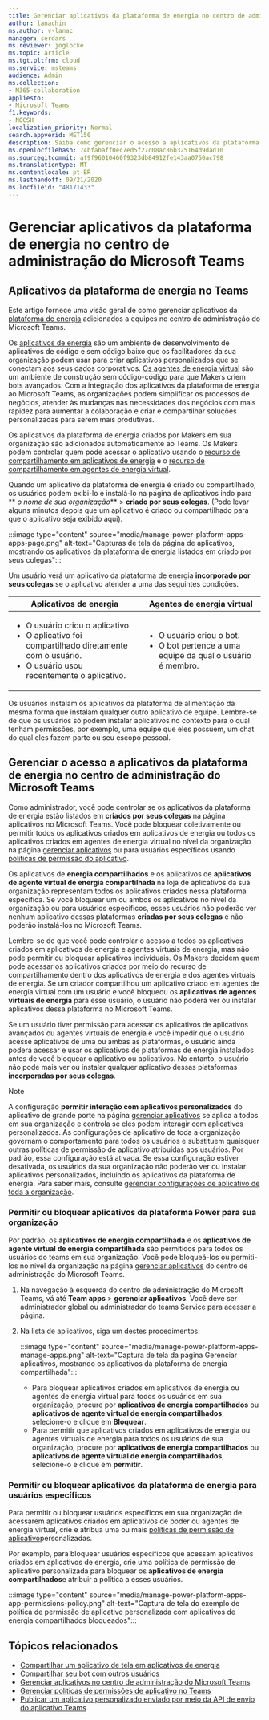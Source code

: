 ```yaml
---
title: Gerenciar aplicativos da plataforma de energia no centro de administração do Microsoft Teams
author: lanachin
ms.author: v-lanac
manager: serdars
ms.reviewer: joglocke
ms.topic: article
ms.tgt.pltfrm: cloud
ms.service: msteams
audience: Admin
ms.collection:
- M365-collaboration
appliesto:
- Microsoft Teams
f1.keywords:
- NOCSH
localization_priority: Normal
search.appverid: MET150
description: Saiba como gerenciar o acesso a aplicativos da plataforma de alimentação no centro de administração do Microsoft Teams.
ms.openlocfilehash: 74bfabaff0ec7ed5f27c08ac86b325164d9dad10
ms.sourcegitcommit: af9f96010460f9323db84912fe143aa0750ac798
ms.translationtype: MT
ms.contentlocale: pt-BR
ms.lasthandoff: 09/21/2020
ms.locfileid: "48171433"
---
```

# <a name="manage-power-platform-apps-in-the-microsoft-teams-admin-center"></a>Gerenciar aplicativos da plataforma de energia no centro de administração do Microsoft Teams

## <a name="power-platform-apps-in-teams"></a>Aplicativos da plataforma de energia no Teams

Este artigo fornece uma visão geral de como gerenciar aplicativos da [plataforma de energia](https://powerplatform.microsoft.com/) adicionados a equipes no centro de administração do Microsoft Teams.

Os [aplicativos de energia](https://powerapps.microsoft.com) são um ambiente de desenvolvimento de aplicativos de código e sem código baixo que os facilitadores da sua organização podem usar para criar aplicativos personalizados que se conectam aos seus dados corporativos. [Os agentes de energia virtual](https://docs.microsoft.com/power-virtual-agents/fundamentals-what-is-power-virtual-agents) são um ambiente de construção sem código-código para que Makers criem bots avançados. Com a integração dos aplicativos da plataforma de energia ao Microsoft Teams, as organizações podem simplificar os processos de negócios, atender às mudanças nas necessidades dos negócios com mais rapidez para aumentar a colaboração e criar e compartilhar soluções personalizadas para serem mais produtivas.  

Os aplicativos da plataforma de energia criados por Makers em sua organização são adicionados automaticamente ao Teams. Os Makers podem controlar quem pode acessar o aplicativo usando o [recurso de compartilhamento em aplicativos de energia](https://docs.microsoft.com/powerapps/maker/canvas-apps/share-app) e o [recurso de compartilhamento em agentes de energia virtual](https://docs.microsoft.com/power-virtual-agents/admin-share-bots). 

Quando um aplicativo da plataforma de energia é criado ou compartilhado, os usuários podem exibi-lo e instalá-lo na página de aplicativos indo para ** *o nome de sua organização***  >  **criado por seus colegas**. (Pode levar alguns minutos depois que um aplicativo é criado ou compartilhado para que o aplicativo seja exibido aqui).

:::image type="content" source="media/manage-power-platform-apps-apps-page.png" alt-text="Capturas de tela da página de aplicativos, mostrando os aplicativos da plataforma de energia listados em criado por seus colegas":::

Um usuário verá um aplicativo da plataforma de energia **incorporado por seus colegas** se o aplicativo atender a uma das seguintes condições.

|Aplicativos de energia |Agentes de energia virtual  |
|---------|---------|
|<ul><li>O usuário criou o aplicativo.</li><li>O aplicativo foi compartilhado diretamente com o usuário.</li><li>O usuário usou recentemente o aplicativo. </li></ul>| <ul><li>O usuário criou o bot.</li><li>O bot pertence a uma equipe da qual o usuário é membro. </li></ul>        |

Os usuários instalam os aplicativos da plataforma de alimentação da mesma forma que instalam qualquer outro aplicativo de equipe. Lembre-se de que os usuários só podem instalar aplicativos no contexto para o qual tenham permissões, por exemplo, uma equipe que eles possuem, um chat do qual eles fazem parte ou seu escopo pessoal.

## <a name="manage-access-to-power-platform-apps-in-the-microsoft-teams-admin-center"></a>Gerenciar o acesso a aplicativos da plataforma de energia no centro de administração do Microsoft Teams

Como administrador, você pode controlar se os aplicativos da plataforma de energia estão listados em **criados por seus colegas** na página aplicativos no Microsoft Teams. Você pode bloquear coletivamente ou permitir todos os aplicativos criados em aplicativos de energia ou todos os aplicativos criados em agentes de energia virtual no nível da organização na página [gerenciar aplicativos](manage-apps.md) ou para usuários específicos usando [políticas de permissão do aplicativo](teams-app-permission-policies.md).

Os aplicativos de **energia compartilhados** e os aplicativos de **aplicativos de agente virtual de energia compartilhada** na loja de aplicativos da sua organização representam todos os aplicativos criados nessa plataforma específica. Se você bloquear um ou ambos os aplicativos no nível da organização ou para usuários específicos, esses usuários não poderão ver nenhum aplicativo dessas plataformas **criadas por seus colegas** e não poderão instalá-los no Microsoft Teams.  

Lembre-se de que você pode controlar o acesso a todos os aplicativos criados em aplicativos de energia e agentes virtuais de energia, mas não pode permitir ou bloquear aplicativos individuais. Os Makers decidem quem pode acessar os aplicativos criados por meio do recurso de compartilhamento dentro dos aplicativos de energia e dos agentes virtuais de energia. Se um criador compartilhou um aplicativo criado em agentes de energia virtual com um usuário e você bloqueou os **aplicativos de agentes virtuais de energia** para esse usuário, o usuário não poderá ver ou instalar aplicativos dessa plataforma no Microsoft Teams.

Se um usuário tiver permissão para acessar os aplicativos de aplicativos avançados ou agentes virtuais de energia e você impedir que o usuário acesse aplicativos de uma ou ambas as plataformas, o usuário ainda poderá acessar e usar os aplicativos de plataformas de energia instalados antes de você bloquear o aplicativo ou aplicativos. No entanto, o usuário não pode mais ver ou instalar qualquer aplicativo dessas plataformas **incorporadas por seus colegas**.

> [!NOTE]
> A configuração **permitir interação com aplicativos personalizados** do aplicativo de grande porte na página [gerenciar aplicativos](manage-apps.md) se aplica a todos em sua organização e controla se eles podem interagir com aplicativos personalizados. As configurações de aplicativo de toda a organização governam o comportamento para todos os usuários e substituem quaisquer outras políticas de permissão de aplicativo atribuídas aos usuários. Por padrão, essa configuração está ativada. Se essa configuração estiver desativada, os usuários da sua organização não poderão ver ou instalar aplicativos personalizados, incluindo os aplicativos da plataforma de energia. Para saber mais, consulte [gerenciar configurações de aplicativo de toda a organização](manage-apps.md#manage-org-wide-app-settings).

### <a name="allow-or-block-power-platform-apps-for-your-organization"></a>Permitir ou bloquear aplicativos da plataforma Power para sua organização

Por padrão, os **aplicativos de energia compartilhada** e os **aplicativos de agente virtual de energia compartilhada** são permitidos para todos os usuários do teams em sua organização. Você pode bloqueá-los ou permiti-los no nível da organização na página [gerenciar aplicativos](manage-apps.md) do centro de administração do Microsoft Teams.  

1. Na navegação à esquerda do centro de administração do Microsoft Teams, vá até **Team apps**  >  **gerenciar aplicativos**. Você deve ser administrador global ou administrador do teams Service para acessar a página.
2. Na lista de aplicativos, siga um destes procedimentos:

    :::image type="content" source="media/manage-power-platform-apps-manage-apps.png" alt-text="Captura de tela da página Gerenciar aplicativos, mostrando os aplicativos da plataforma de energia compartilhada":::

    - Para bloquear aplicativos criados em aplicativos de energia ou agentes de energia virtual para todos os usuários em sua organização, procure por **aplicativos de energia compartilhados** ou **aplicativos de agente virtual de energia compartilhados**, selecione-o e clique em **Bloquear**.
    - Para permitir que aplicativos criados em aplicativos de energia ou agentes virtuais de energia para todos os usuários de sua organização, procure por **aplicativos de energia compartilhados** ou **aplicativos de agente virtual de energia compartilhados**, selecione-o e clique em **permitir**.

### <a name="allow-or-block-power-platform-apps-for-specific-users"></a>Permitir ou bloquear aplicativos da plataforma de energia para usuários específicos

Para permitir ou bloquear usuários específicos em sua organização de acessarem aplicativos criados em aplicativos de poder ou agentes de energia virtual, crie e atribua uma ou mais [políticas de permissão de aplicativo](teams-app-permission-policies.md)personalizadas. 

Por exemplo, para bloquear usuários específicos que acessam aplicativos criados em aplicativos de energia, crie uma política de permissão de aplicativo personalizada para bloquear os **aplicativos de energia compartilhados**e atribuir a política a esses usuários.

:::image type="content" source="media/manage-power-platform-apps-app-permissions-policy.png" alt-text="Captura de tela do exemplo de política de permissão de aplicativo personalizada com aplicativos de energia compartilhados bloqueados":::

## <a name="related-topics"></a>Tópicos relacionados

- [Compartilhar um aplicativo de tela em aplicativos de energia](https://docs.microsoft.com/powerapps/maker/canvas-apps/share-app)
- [Compartilhar seu bot com outros usuários](https://docs.microsoft.com/power-virtual-agents/admin-share-bots)
- [Gerenciar aplicativos no centro de administração do Microsoft Teams](manage-apps.md)
- [Gerenciar políticas de permissões de aplicativo no Teams](teams-app-permission-policies.md)
- [Publicar um aplicativo personalizado enviado por meio da API de envio do aplicativo Teams](submit-approve-custom-apps.md)
